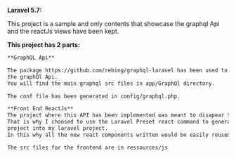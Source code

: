 **Laravel 5.7:**

This project is a sample and only contents that showcase the graphql Api and the reactJs
views have been kept.

**This project has 2 parts:**

``` markdown
**GraphQL Api**

The package https://github.com/rebing/graphql-laravel has been used to implemante
the graphQl Api.
You will find the main graphql src files in app/GraphQl directory.

The conf file has been generated in config/graphql.php.
```

``` markdown
**Front End ReactJs**
The project where this API has been implemented was meant to disapear to a nodeJs backend.
That is why I choosed to use the Laravel Preset react command to generate a react empty 
project into my laravel project.
In this why all the new react components written would be easily reused on the future backend.

The src files for the frontend are in ressources/js
```
